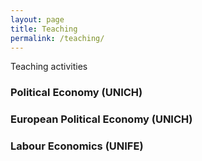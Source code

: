 ```yaml
---
layout: page
title: Teaching
permalink: /teaching/
---
```


Teaching activities

### Political Economy (UNICH)

### European Political Economy (UNICH)
 
### Labour Economics (UNIFE)

